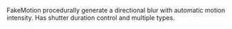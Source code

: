 FakeMotion procedurally generate a directional blur with automatic motion intensity. Has shutter duration control and multiple types.

